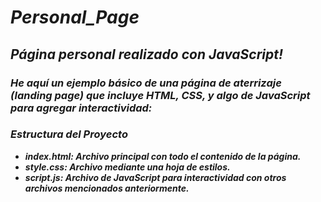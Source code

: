 # **_Personal_Page_**

## **_Página personal realizado con JavaScript!_**

### **_He aquí un ejemplo básico de una página de aterrizaje (landing page) que incluye HTML, CSS, y algo de JavaScript para agregar interactividad:_**

### **_Estructura del Proyecto_**

- **_index.html: Archivo principal con todo el contenido de la página._**
- **_style.css: Archivo mediante una hoja de estilos._**
- **_script.js: Archivo de JavaScript para interactividad con otros archivos mencionados anteriormente._**
